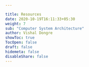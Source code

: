 ```yaml
---

title: Resources
date: 2020-10-19T16:11:33+05:30
weight: 7
sub: "Computer System Architecture"
author: Vishal Dongre
showToc: true
TocOpen: false
draft: false
hidemeta: false
disableShare: false
---
```




